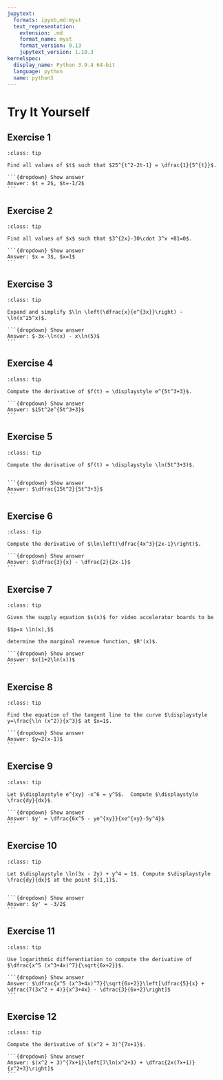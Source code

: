 ```yaml
---
jupytext:
  formats: ipynb,md:myst
  text_representation:
    extension: .md
    format_name: myst
    format_version: 0.13
    jupytext_version: 1.10.3
kernelspec:
  display_name: Python 3.9.4 64-bit
  language: python
  name: python3
---
```

# Try It Yourself

## Exercise 1
````{admonition} Solve for unknown value in the exponent
:class: tip 

Find all values of $t$ such that $25^{t^2-2t-1} = \dfrac{1}{5^{t}}$.

```{dropdown} Show answer
Answer: $t = 2$, $t=-1/2$
```
````

## Exercise 2
````{admonition} Solve for unknown value in the exponent
:class: tip 

Find all values of $x$ such that $3^{2x}-30\cdot 3^x +81=0$.

```{dropdown} Show answer
Answer: $x = 3$, $x=1$ 
```
````


## Exercise 3
````{admonition} Simplify
:class: tip 

Expand and simplify $\ln \left(\dfrac{x}{e^{3x}}\right) - \ln(x^25^x)$.

```{dropdown} Show answer
Answer: $-3x-\ln(x) - x\ln(5)$
```
````


## Exercise 4
````{admonition} Compute the derivative
:class: tip 

Compute the derivative of $f(t) = \displaystyle e^{5t^3+3}$.

```{dropdown} Show answer
Answer: $15t^2e^{5t^3+3}$
```
````


## Exercise 5
````{admonition} Compute the derivative
:class: tip 

Compute the derivative of $f(t) = \displaystyle \ln(5t^3+3)$.


```{dropdown} Show answer
Answer: $\dfrac{15t^2}{5t^3+3}$
```
````

## Exercise 6
````{admonition} Compute the derivative
:class: tip 

Compute the derivative of $\ln\left(\dfrac{4x^3}{2x-1}\right)$.

```{dropdown} Show answer
Answer: $\dfrac{3}{x} - \dfrac{2}{2x-1}$
```
````


## Exercise 7
````{admonition} Marginal revenue function
:class: tip 

Given the supply equation $s(x)$ for video accelerator boards to be 

$$p=x \ln(x),$$ 

determine the marginal revenue function, $R'(x)$.

```{dropdown} Show answer
Answer: $x(1+2\ln(x))$
```
````


## Exercise 8
````{admonition} Equation of a tangent line
:class: tip 

Find the equation of the tangent line to the curve $\displaystyle y=\frac{\ln (x^2)}{x^3}$ at $x=1$.

```{dropdown} Show answer
Answer: $y=2(x-1)$
```
````

## Exercise 9
````{admonition} Implicit differentiation
:class: tip 

Let $\displaystyle e^{xy} -x^6 = y^5$.  Compute $\displaystyle \frac{dy}{dx}$. 

```{dropdown} Show answer
Answer: $y' = \dfrac{6x^5 - ye^{xy}}{xe^{xy}-5y^4}$
```
````


## Exercise 10
````{admonition} Implicit differentiation
:class: tip 

Let $\displaystyle \ln(3x - 2y) + y^4 = 1$. Compute $\displaystyle \frac{dy}{dx}$ at the point $(1,1)$.


```{dropdown} Show answer
Answer: $y' = -3/2$
```
````


## Exercise 11
````{admonition} Logarithmic differentiation
:class: tip 

Use logarithmic differentiation to compute the derivative of $\dfrac{x^5 (x^3+4x)^7}{\sqrt{6x+2}}$.

```{dropdown} Show answer
Answer: $\dfrac{x^5 (x^3+4x)^7}{\sqrt{6x+2}}\left[\dfrac{5}{x} + \dfrac{7(3x^2 + 4)}{x^3+4x} - \dfrac{3}{6x+2}\right]$
```
````


## Exercise 12
````{admonition} Logarithmic differentiation
:class: tip 

Compute the derivative of $(x^2 + 3)^{7x+1}$.

```{dropdown} Show answer
Answer: $(x^2 + 3)^{7x+1}\left[7\ln(x^2+3) + \dfrac{2x(7x+1)}{x^2+3}\right]$
```
````

